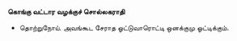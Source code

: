 **கொங்கு வட்டார வழக்குச் சொல்லகராதி**
- தொற்றுநோய். அவங்கூட சேராத ஓட்டுவாரொட்டி ஒனக்குமு ஓட்டிக்கும்.

